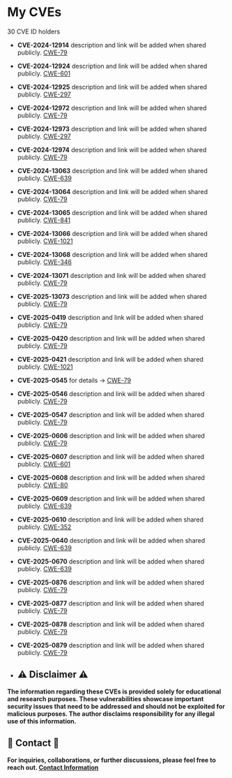 # My CVEs
30 CVE ID holders

* **CVE-2024-12914** description and link will be added when shared publicly. [CWE-79](https://www.cve.org)

* **CVE-2024-12924** description and link will be added when shared publicly. [CWE-601](https://www.cve.org)

* **CVE-2024-12925** description and link will be added when shared publicly. [CWE-297](https://www.cve.org)

* **CVE-2024-12972** description and link will be added when shared publicly. [CWE-79](https://www.cve.org)

* **CVE-2024-12973** description and link will be added when shared publicly. [CWE-297](https://www.cve.org)

* **CVE-2024-12974** description and link will be added when shared publicly. [CWE-79](https://www.cve.org)

* **CVE-2024-13063** description and link will be added when shared publicly. [CWE-639](https://www.cve.org)

* **CVE-2024-13064** description and link will be added when shared publicly. [CWE-79](https://www.cve.org)

* **CVE-2024-13065** description and link will be added when shared publicly. [CWE-841](https://www.cve.org)

* **CVE-2024-13066** description and link will be added when shared publicly. [CWE-1021](https://www.cve.org)

* **CVE-2024-13068**  description and link will be added when shared publicly. [CWE-346](https://www.cve.org)

* **CVE-2024-13071** description and link will be added when shared publicly. [CWE-79](https://www.cve.org)

* **CVE-2025-13073** description and link will be added when shared publicly. [CWE-79](https://www.cve.org)

* **CVE-2025-0419** description and link will be added when shared publicly. [CWE-79](https://www.cve.org)

* **CVE-2025-0420** description and link will be added when shared publicly. [CWE-79](https://www.cve.org)

* **CVE-2025-0421** description and link will be added when shared publicly. [CWE-1021](https://www.cve.org)

* **CVE-2025-0545** for details -> [CWE-79](https://www.cve.org/CVERecord?id=CVE-2025-0545)

* **CVE-2025-0546** description and link will be added when shared publicly. [CWE-79](https://www.cve.org)

* **CVE-2025-0547** description and link will be added when shared publicly. [CWE-79](https://www.cve.org)

* **CVE-2025-0606** description and link will be added when shared publicly. [CWE-79](https://www.cve.org)

* **CVE-2025-0607** description and link will be added when shared publicly. [CWE-601](https://www.cve.org)

* **CVE-2025-0608** description and link will be added when shared publicly. [CWE-80](https://www.cve.org)

* **CVE-2025-0609** description and link will be added when shared publicly. [CWE-639](https://www.cve.org)

* **CVE-2025-0610** description and link will be added when shared publicly. [CWE-352](https://www.cve.org)

* **CVE-2025-0640** description and link will be added when shared publicly. [CWE-639](https://www.cve.org)

* **CVE-2025-0670** description and link will be added when shared publicly. [CWE-639](https://www.cve.org)

* **CVE-2025-0876** description and link will be added when shared publicly. [CWE-79](https://www.cve.org)

* **CVE-2025-0877** description and link will be added when shared publicly. [CWE-79](https://www.cve.org)

* **CVE-2025-0878** description and link will be added when shared publicly. [CWE-79](https://www.cve.org)

* **CVE-2025-0879** description and link will be added when shared publicly. [CWE-79](https://www.cve.org)

* ## :warning: Disclaimer :warning:

**The information regarding these CVEs is provided solely for educational and research purposes. These vulnerabilities showcase important security issues that need to be addressed and should not be exploited for malicious purposes. The author disclaims responsibility for any illegal use of this information.**

## :email: Contact :email:

**For inquiries, collaborations, or further discussions, please feel free to reach out. [Contact Information](mailto:aslanberat2@gmail.com)**
